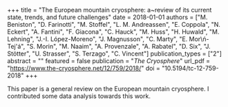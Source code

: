 +++
title = "The European mountain cryosphere: a~review of its current state, trends, and future challenges"
date = 2018-01-01
authors = ["M. Beniston", "D. Farinotti", "M. Stoffel", "L. M. Andreassen", "E. Coppola", "N. Eckert", "A. Fantini", "F. Giacona", "C. Hauck", "M. Huss", "H. Huwald", "M. Lehning", "J.-I. López-Moreno", "J. Magnusson", "C. Marty", "E. Mor\ń-Tej\'á", "S. Morin", "M. Naaim", "A. Provenzale", "A. Rabatel", "D. Six", "J. Stötter", "U. Strasser", "S. Terzago", "C. Vincent"]
publication_types = ["2"]
abstract = ""
featured = false
publication = "*The Cryosphere*"
url_pdf = "https://www.the-cryosphere.net/12/759/2018/"
doi = "10.5194/tc-12-759-2018"
+++

This paper is a general review on the European mountain cryosphere. I contributed some data analysis towards this work.
